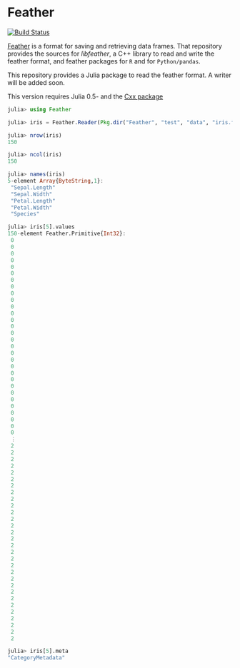 # Feather

[![Build Status](https://travis-ci.org/dmbates/Feather.jl.svg?branch=master)](https://travis-ci.org/JuliaStats/Feather.jl)

[Feather](http://github.com/wesm/feather) is a format for saving and retrieving data frames.  That repository provides the sources for _libfeather_, a C++ library to read and write the feather format,
and feather packages for `R` and for `Python/pandas`.

This repository provides a Julia package to read the feather format.  A writer will be added soon.

This version requires Julia 0.5- and the [Cxx package](https://github.com/Keno/Cxx.jl)

```julia
julia> using Feather

julia> iris = Feather.Reader(Pkg.dir("Feather", "test", "data", "iris.feather"));

julia> nrow(iris)
150

julia> ncol(iris)
150

julia> names(iris)
5-element Array{ByteString,1}:
 "Sepal.Length"
 "Sepal.Width"
 "Petal.Length"
 "Petal.Width"
 "Species"     

julia> iris[5].values
150-element Feather.Primitive{Int32}:
 0
 0
 0
 0
 0
 0
 0
 0
 0
 0
 0
 0
 0
 0
 0
 0
 0
 0
 0
 0
 0
 0
 0
 0
 0
 0
 0
 0
 0
 0
 ⋮
 2
 2
 2
 2
 2
 2
 2
 2
 2
 2
 2
 2
 2
 2
 2
 2
 2
 2
 2
 2
 2
 2
 2
 2
 2
 2
 2
 2
 2
 2

julia> iris[5].meta
"CategoryMetadata"

```
